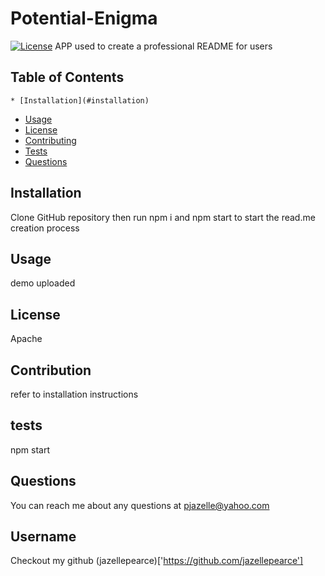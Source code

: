 # Potential-Enigma
 
  [![License](https://img.shields.io/badge/License-Apache%202.0-blue.svg)](https://opensource.org/licenses/Apache-2.0)
  APP used to create a professional README for users
  ## Table of Contents
    * [Installation](#installation)
  * [Usage](#usage)
  * [License](#license)
  * [Contributing](#contributing)
  * [Tests](#tests)
  * [Questions](#questions)
  
  ## Installation
  Clone GitHub repository then run npm i and npm start to start the read.me creation process
  ## Usage
  demo uploaded
  ## License
  Apache
 
  ## Contribution
  refer to installation instructions
  ## tests
  npm start
  ## Questions
  You can reach me about any questions at pjazelle@yahoo.com
  ## Username
  Checkout my github (jazellepearce)['https://github.com/jazellepearce']


